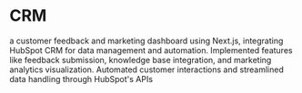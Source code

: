 # CRM
a customer feedback and marketing dashboard using Next.js, integrating HubSpot CRM for data management and automation. Implemented features like feedback submission, knowledge base integration, and marketing analytics visualization. Automated customer interactions and streamlined data handling through HubSpot's APIs
